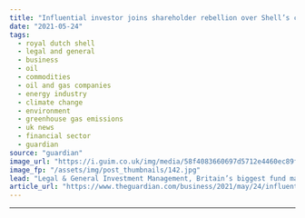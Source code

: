 ```yaml
---
title: "Influential investor joins shareholder rebellion over Shell’s climate plan"
date: "2021-05-24"
tags: 
  - royal dutch shell
  - legal and general
  - business
  - oil
  - commodities
  - oil and gas companies
  - energy industry
  - climate change
  - environment
  - greenhouse gas emissions
  - uk news
  - financial sector
  - guardian
source: "guardian"
image_url: "https://i.guim.co.uk/img/media/58f4083660697d5712e4460ec89fdf4e7cb466fc/799_938_2182_1310/master/2182.jpg?width=460&quality=85&auto=format&fit=max&s=d9ee8fb85f5ad0ef76c259f8c4b33db0"
image_fp: "/assets/img/post_thumbnails/142.jpg"
lead: "Legal & General Investment Management, Britain’s biggest fund manager, piles pressure on oil firmBritain’s biggest fund manager has piled pressure on Shell after joining a shareholder rebellion over the oil company’s carbon-cutting plans, saying that..."
article_url: "https://www.theguardian.com/business/2021/may/24/influential-investor-joins-shareholder-rebellion-over-shells-climate-plan"
---
```


---
